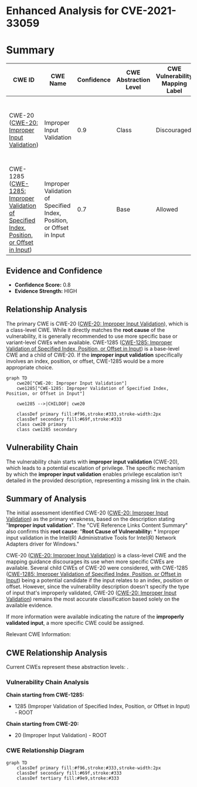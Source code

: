 # Enhanced Analysis for CVE-2021-33059

# Summary
| CWE ID | CWE Name | Confidence | CWE Abstraction Level | CWE Vulnerability Mapping Label | CWE-Vulnerability Mapping Notes |
|---|---|---|---|---|---|
| CWE-20 ([CWE-20: Improper Input Validation](https://cwe.mitre.org/data/definitions/20.html)) | Improper Input Validation | 0.9 | Class | Discouraged | The root cause is **improper input validation**. Consider more specific child CWEs. |
| CWE-1285 ([CWE-1285: Improper Validation of Specified Index, Position, or Offset in Input](https://cwe.mitre.org/data/definitions/1285.html)) | Improper Validation of Specified Index, Position, or Offset in Input | 0.7 | Base | Allowed | A more specific child of CWE-20 that may be applicable if the input is related to index, position, or offset. |

## Evidence and Confidence

*   **Confidence Score:** 0.8
*   **Evidence Strength:** HIGH

## Relationship Analysis
The primary CWE is CWE-20 ([CWE-20: Improper Input Validation](https://cwe.mitre.org/data/definitions/20.html)), which is a class-level CWE. While it directly matches the **root cause** of the vulnerability, it is generally recommended to use more specific base or variant-level CWEs when available. CWE-1285 ([CWE-1285: Improper Validation of Specified Index, Position, or Offset in Input](https://cwe.mitre.org/data/definitions/1285.html)) is a base-level CWE and a child of CWE-20. If the **improper input validation** specifically involves an index, position, or offset, CWE-1285 would be a more appropriate choice.

```mermaid
graph TD
    cwe20["CWE-20: Improper Input Validation"]
    cwe1285["CWE-1285: Improper Validation of Specified Index, Position, or Offset in Input"]

    cwe1285 -->|CHILDOF| cwe20

    classDef primary fill:#f96,stroke:#333,stroke-width:2px
    classDef secondary fill:#69f,stroke:#333
    class cwe20 primary
    class cwe1285 secondary
```

## Vulnerability Chain
The vulnerability chain starts with **improper input validation** (CWE-20), which leads to a potential escalation of privilege. The specific mechanism by which the **improper input validation** enables privilege escalation isn't detailed in the provided description, representing a missing link in the chain.

## Summary of Analysis
The initial assessment identified CWE-20 ([CWE-20: Improper Input Validation](https://cwe.mitre.org/data/definitions/20.html)) as the primary weakness, based on the description stating "**Improper input validation**". The "CVE Reference Links Content Summary" also confirms this **root cause**: "**Root Cause of Vulnerability:** * Improper input validation in the Intel(R) Administrative Tools for Intel(R) Network Adapters driver for Windows."

CWE-20 ([CWE-20: Improper Input Validation](https://cwe.mitre.org/data/definitions/20.html)) is a class-level CWE and the mapping guidance discourages its use when more specific CWEs are available. Several child CWEs of CWE-20 were considered, with CWE-1285 ([CWE-1285: Improper Validation of Specified Index, Position, or Offset in Input](https://cwe.mitre.org/data/definitions/1285.html)) being a potential candidate if the input relates to an index, position or offset. However, since the vulnerability description doesn't specify the type of input that's improperly validated, CWE-20 ([CWE-20: Improper Input Validation](https://cwe.mitre.org/data/definitions/20.html)) remains the most accurate classification based solely on the available evidence.

If more information were available indicating the nature of the **improperly validated input**, a more specific CWE could be assigned.

Relevant CWE Information:


## CWE Relationship Analysis

Current CWEs represent these abstraction levels: .


### Vulnerability Chain Analysis

**Chain starting from CWE-1285:**
- 1285 (Improper Validation of Specified Index, Position, or Offset in Input) - ROOT


**Chain starting from CWE-20:**
- 20 (Improper Input Validation) - ROOT



### CWE Relationship Diagram

```mermaid
graph TD
    classDef primary fill:#f96,stroke:#333,stroke-width:2px
    classDef secondary fill:#69f,stroke:#333
    classDef tertiary fill:#9e9,stroke:#333
```
